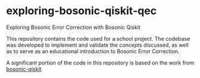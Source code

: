 # exploring-bosonic-qiskit-qec
Exploring Bosonic Error Correction with Bosonic Qiskit

This repository contains the code used for a school project. The codebase was developed to implement and validate the concepts discussed, as well as to serve as an educational introduction to Bosonic Error Correction.

A significant portion of the code in this repository is based on the work from [bosonic-qiskit](https://github.com/C2QA/bosonic-qiskit).